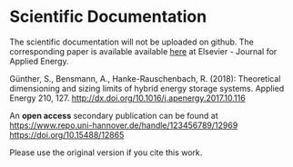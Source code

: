 Scientific Documentation
========================

The scientific documentation will not be uploaded on github. The corresponding
paper is available available
[here](http://dx.doi.org/10.1016/j.apenergy.2017.10.116) at Elsevier - Journal
for Applied Energy.

Günther, S., Bensmann, A., Hanke-Rauschenbach, R. (2018): Theoretical
dimensioning and sizing limits of hybrid energy storage systems. Applied Energy
210, 127. <http://dx.doi.org/10.1016/j.apenergy.2017.10.116>

An **open access** secondary publication can be found at\
<https://www.repo.uni-hannover.de/handle/123456789/12969>\
<https://doi.org/10.15488/12865>

Please use the original version if you cite this work.
